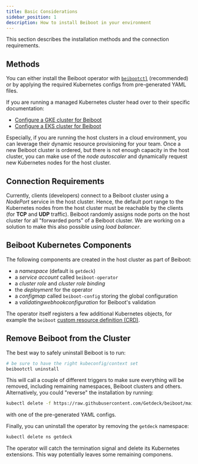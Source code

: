 ```yaml
---
title: Basic Considerations
sidebar_position: 1
description: How to install Beiboot in your environment
---
```

This section describes the installation methods and the connection requirements.

## Methods
You can either install the Beiboot operator with [`beibootctl`](../beibootctl) (recommended) or by applying the required Kubernetes configs from pre-generated YAML files.

If you are running a managed Kubernetes cluster head over to their specific documentation:
* [Configure a GKE cluster for Beiboot](../cluster#installation-on-gke)
* [Configure a EKS cluster for Beiboot](../cluster#installation-on-eks)

Especially, if you are running the host clusters in a cloud environment, you can leverage their dynamic resource provisioning
for your team. Once a new Beiboot cluster is ordered, but there is not enough capacity in the host cluster, you can make use of
the *node autoscaler* and dynamically request new Kubernetes nodes for the host cluster.

## Connection Requirements
Currently, clients (developers) connect to a Beiboot cluster using a *NodePort* service in the host cluster. Hence, the 
default port range to the Kubernetes nodes from the host cluster must be reachable by the clients 
(for **TCP** and **UDP** traffic). 
Beiboot randomly assigns node ports on the host cluster for all "forwarded ports" of a Beiboot cluster. We are working
on a solution to make this also possible using *load balancer*.

## Beiboot Kubernetes Components
The following components are created in the host cluster as part of Beiboot:
* a _namespace_ (default is `getdeck`)
* a _service account_ called `beiboot-operator`
* a _cluster role_ and _cluster role binding_
* the _deployment_ for the operator
* a *configmap* called `beiboot-config` storing the global configuration
* a *validatingwebhookconfiguration* for Beiboot's validation

The operator itself registers a few additional Kubernetes objects, for example the `beiboot` [custom resource
definition (CRD)](https://kubernetes.io/docs/concepts/extend-kubernetes/api-extension/custom-resources/).


## Remove Beiboot from the Cluster
The best way to safely uninstall Beiboot is to run:

```bash
# be sure to have the right kubeconfig/context set
beibootctl uninstall
```

This will call a couple of different triggers to make sure everything will be removed, including
remaining namespaces, Beiboot clusters and others.  
Alternatively, you could "reverse" the installation by running:

```bash
kubectl delete -f https://raw.githubusercontent.com/Getdeck/beiboot/main/operator/manifests/beiboot.yaml
```
with one of the pre-generated YAML configs.


Finally, you can uninstall the operator by removing the `getdeck` namespace:
```bash
kubectl delete ns getdeck
```
The operator will catch the termination signal and delete its Kubernetes extensions. This way potentially leaves
some remaining componens.